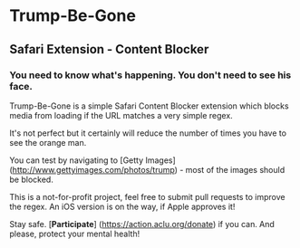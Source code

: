 
# Trump-Be-Gone 

## Safari Extension - Content Blocker

### You need to know what's happening. You don't need to see his face.

Trump-Be-Gone is a simple Safari Content Blocker extension which blocks media from loading if the URL matches a very simple regex.

It's not perfect but it certainly will reduce the number of times you have to see the orange man.

You can test by navigating to [Getty Images] (http://www.gettyimages.com/photos/trump) - most of the images should be blocked.

This is a not-for-profit project, feel free to submit pull requests to improve the regex. An iOS version is on the way, if Apple approves it!

Stay safe. [**Participate**] (https://action.aclu.org/donate) if you can. And please, protect your mental health!